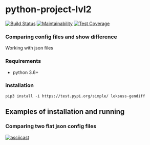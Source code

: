 # python-project-lvl2
[![Build Status](https://travis-ci.org/leksuss/python-project-lvl2.svg?branch=master)](https://travis-ci.org/leksuss/python-project-lvl2)
[![Maintainability](https://api.codeclimate.com/v1/badges/a49b3cfeddd56ea7891a/maintainability)](https://codeclimate.com/github/leksuss/python-project-lvl2/maintainability)
[![Test Coverage](https://api.codeclimate.com/v1/badges/a49b3cfeddd56ea7891a/test_coverage)](https://codeclimate.com/github/leksuss/python-project-lvl2/test_coverage)

### Comparing config files and show difference
Working with json files

### Requirements
 - python 3.6+

### installation
```
pip3 install -i https://test.pypi.org/simple/ leksuss-gendiff
```

## Examples of installation and running

### Comparing two flat json config files
[![asciicast](https://asciinema.org/a/3rEktVNIXnIMUzNq10t9RFwsO.svg)](https://asciinema.org/a/3rEktVNIXnIMUzNq10t9RFwsO)